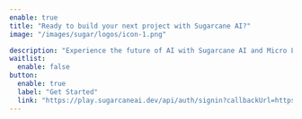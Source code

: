 ```yaml
---
enable: true
title: "Ready to build your next project with Sugarcane AI?"
image: "/images/sugar/logos/icon-1.png"

description: "Experience the future of AI with Sugarcane AI and Micro LLMs. Build, train and sell Prompt Packages with ease and flexibility."
waitlist:
  enable: false
button:
  enable: true
  label: "Get Started"
  link: "https://play.sugarcaneai.dev/api/auth/signin?callbackUrl=https%3A%2F%2Fplay.sugarcaneai.dev%2F"
---
```

